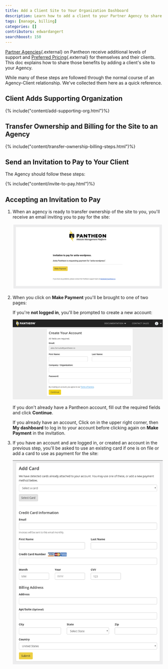```yaml
---
title: Add a Client Site to Your Organization Dashboard
description: Learn how to add a client to your Partner Agency to share special features and pricing.
tags: [manage, billing]
categories: []
contributors: edwardangert
searchboost: 150
---
```

[Partner Agencies](https://pantheon.io/plans/partner-program){.external} on Pantheon receive additional levels of support and [Preferred Pricing](https://pantheon.io/plans/agency-preferred-pricing){.external} for themselves and their clients. This doc explains how to share those benefits by adding a client's site to your Agency.

While many of these steps are followed through the normal course of an Agency-Client relationship. We've collected them here as a quick reference.

## Client Adds Supporting Organization

{% include("content/add-supporting-org.html")%}

## Transfer Ownership and Billing for the Site to an Agency

{% include("content/transfer-ownership-billing-steps.html")%}

## Send an Invitation to Pay to Your Client
The Agency should follow these steps:

{% include("content/invite-to-pay.html")%}

## Accepting an Invitation to Pay
1. When an agency is ready to transfer ownership of the site to you, you'll receive an email inviting you to pay for the site:

   ![Emailed invitation to pay](/source/docs/assets/images/dashboard/invitation-to-pay.png)

1. When you click on **Make Payment** you'll be brought to one of two pages:

   If you're **not logged in**, you'll be prompted to create a new account:

   ![Prompt to create an account](/source/docs/assets/images/dashboard/invitation-new-account.png)


   If you don't already have a Pantheon account, fill out the required fields and click **Continue**.

   If you already have an account, Click on <span class="glyphicons glyphicons-chevron-down"></span> in the upper right corner, then **My dashboard** to log in to your account before clicking again on **Make Payment** in the invitation.


1. If you have an account and are logged in, or created an account in the previous step, you'll be asked to use an existing card if one is on file or add a card to use as payment for the site:

   ![Add a card to your account](/source/docs/assets/images/dashboard/add-card.png)
